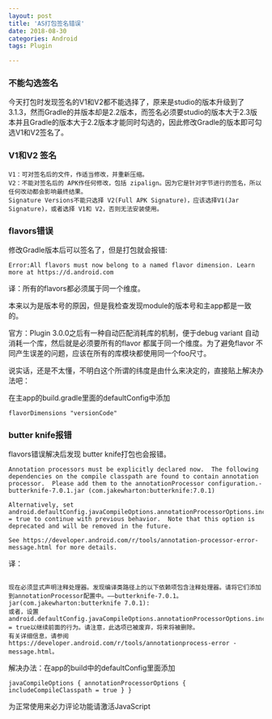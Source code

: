 ```yaml
---
layout: post
title: 'AS打包签名错误'
date: 2018-08-30
categories: Android
tags: Plugin

---
```


### 不能勾选签名

今天打包时发现签名的V1和V2都不能选择了，原来是studio的版本升级到了3.1.3，然而Gradle的并版本却是2.2版本，而签名必须要studio的版本大于2.3版本并且Gradle的版本大于2.2版本才能同时勾选的，因此修改Gradle的版本即可勾选V1和V2签名了。

### V1和V2 签名
```android
V1：可对签名后的文件，作适当修改，并重新压缩。
V2：不能对签名后的 APK作任何修改，包括 zipalign。因为它是针对字节进行的签名，所以任何改动都会影响最终结果。
Signature Versions不能只选择 V2(Full APK Signature)，应该选择V1(Jar Signature)，或者选择 V1和 V2，否则无法安装使用。
```

### flavors错误
修改Gradle版本后可以签名了，但是打包就会报错:
```android
Error:All flavors must now belong to a named flavor dimension. Learn more at https://d.android.com
```
译：所有的flavors都必须属于同一个维度。

本来以为是版本号的原因，但是我检查发现module的版本号和主app都是一致的。

官方：Plugin 3.0.0之后有一种自动匹配消耗库的机制，便于debug variant 自动消耗一个库，然后就是必须要所有的flavor 都属于同一个维度。为了避免flavor 不同产生误差的问题，应该在所有的库模块都使用同一个foo尺寸。

说实话，还是不太懂，不明白这个所谓的纬度是由什么来决定的，直接贴上解决办法吧：

在主app的build.gradle里面的defaultConfig中添加
```android
flavorDimensions "versionCode"
```
### butter knife报错
flavors错误解决后发现 butter knife打包也会报错。

```android
Annotation processors must be explicitly declared now.  The following dependencies on the compile classpath are found to contain annotation processor.  Please add them to the annotationProcessor configuration.- butterknife-7.0.1.jar (com.jakewharton:butterknife:7.0.1)

Alternatively, set android.defaultConfig.javaCompileOptions.annotationProcessorOptions.includeCompileClasspath = true to continue with previous behavior.  Note that this option is deprecated and will be removed in the future.

See https://developer.android.com/r/tools/annotation-processor-error-message.html for more details.
```
译：
```android

现在必须显式声明注释处理器。发现编译类路径上的以下依赖项包含注释处理器。请将它们添加到annotationProcessor配置中。——butterknife-7.0.1。jar(com.jakewharton:butterknife 7.0.1):
或者，设置android.defaultConfig.javaCompileOptions.annotationProcessorOptions.includeCompileClasspath = true以继续前面的行为。请注意，此选项已被废弃，将来将被删除。
有关详细信息，请参阅https://developer.android.com/r/tools/annotationprocess-error -message.html。
```
解决办法：在app的build中的defaultConfig里面添加
```android
javaCompileOptions { annotationProcessorOptions { includeCompileClasspath = true } }
```


<!-- 来必力City版安装代码 -->
<div id="lv-container" data-id="city" data-uid="MTAyMC8zMjU2Ny85MTI4">
<script type="text/javascript">
   (function(d, s) {
   var j, e = d.getElementsByTagName(s)[0];

   if (typeof LivereTower === 'function') { return; }

   j = d.createElement(s);
   j.src = 'https://cdn-city.livere.com/js/embed.dist.js';
   j.async = true;

   e.parentNode.insertBefore(j, e);
   })(document, 'script');
</script>
<noscript> 为正常使用来必力评论功能请激活JavaScript</noscript>
</div>


<!-- City版安装代码已完成 -->